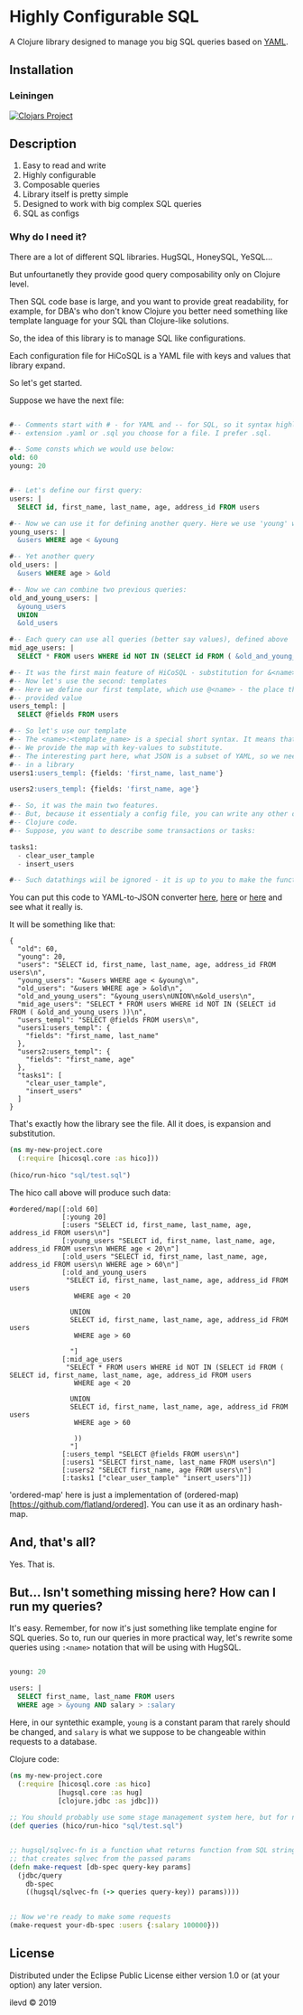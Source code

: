 # Highly Configurable SQL

A Clojure library designed to manage you big SQL queries based on [YAML](https://yaml.org/).

## Installation

### Leiningen

[![Clojars Project](https://img.shields.io/clojars/v/hicosql.svg)](https://clojars.org/hicosql)

## Description
1. Easy to read and write
2. Highly configurable
3. Composable queries
4. Library itself is pretty simple 
5. Designed to work with big complex SQL queries
6. SQL as configs

### Why do I need it?

There are a lot of different SQL libraries. HugSQL, HoneySQL, YeSQL...

But unfourtanetly they provide good query composability only on Clojure level.

Then SQL code base is large, and you want to provide great readability, for example, for DBA's who
don't know Clojure you better need something like template language for your SQL than Clojure-like
solutions.  

So, the idea of this library is to manage SQL like configurations.

Each configuration file for HiCoSQL is a YAML file with keys and values that library expand.

So let's get started.

Suppose we have the next file:


```sql

#-- Comments start with # - for YAML and -- for SQL, so it syntax highlighting would work no matter what
#-- extension .yaml or .sql you choose for a file. I prefer .sql.

#-- Some consts which we would use below:
old: 60
young: 20


#-- Let's define our first query:
users: |
  SELECT id, first_name, last_name, age, address_id FROM users

#-- Now we can use it for defining another query. Here we use 'young' which will be expand to 20.
young_users: |
  &users WHERE age < &young

#-- Yet another query
old_users: |
  &users WHERE age > &old

#-- Now we can combine two previous queries:
old_and_young_users: |
  &young_users
  UNION
  &old_users

#-- Each query can use all queries (better say values), defined above
mid_age_users: |
  SELECT * FROM users WHERE id NOT IN (SELECT id FROM ( &old_and_young_users ))

#-- It was the first main feature of HiCoSQL - substitution for &<name>. 
#-- Now let's use the second: templates
#-- Here we define our first template, which use @<name> - the place there the engine inserts
#-- provided value
users_templ: |
  SELECT @fields FROM users

#-- So let's use our template
#-- The <name>:<template_name> is a special short syntax. It means that users1 is based on 'users_templ'.
#-- We provide the map with key-values to substitute. 
#-- The interesting part here, what JSON is a subset of YAML, so we need anything special to parse it
#-- in a library
users1:users_templ: {fields: 'first_name, last_name'}

users2:users_templ: {fields: 'first_name, age'}

#-- So, it was the main two features.
#-- But, because it essentialy a config file, you can write any other data, which you can use later in your 
#-- Clojure code.
#-- Suppose, you want to describe some transactions or tasks:

tasks1: 
  - clear_user_tample
  - insert_users

#-- Such datathings wiil be ignored - it is up to you to make the functionality of your application.

```

You can put this code to YAML-to-JSON converter [here](https://www.browserling.com/tools/yaml-to-json),
[here](https://www.json2yaml.com/) or [here](https://codebeautify.org/yaml-to-json-xml-csv) and see what it really is.

It will be something like that:

```
{
  "old": 60,
  "young": 20,
  "users": "SELECT id, first_name, last_name, age, address_id FROM users\n",
  "young_users": "&users WHERE age < &young\n",
  "old_users": "&users WHERE age > &old\n",
  "old_and_young_users": "&young_users\nUNION\n&old_users\n",
  "mid_age_users": "SELECT * FROM users WHERE id NOT IN (SELECT id FROM ( &old_and_young_users ))\n",
  "users_templ": "SELECT @fields FROM users\n",
  "users1:users_templ": {
    "fields": "first_name, last_name"
  },
  "users2:users_templ": {
    "fields": "first_name, age"
  },
  "tasks1": [
    "clear_user_tample",
    "insert_users"
  ]
}
```

That's exactly how the library see the file. All it does, is expansion and substitution.

```clojure 
(ns my-new-project.core
  (:require [hicosql.core :as hico]))
  
(hico/run-hico "sql/test.sql")
```

The hico call above will produce such data:

```edn
#ordered/map([:old 60]
             [:young 20]
             [:users "SELECT id, first_name, last_name, age, address_id FROM users\n"]
             [:young_users "SELECT id, first_name, last_name, age, address_id FROM users\n WHERE age < 20\n"]
             [:old_users "SELECT id, first_name, last_name, age, address_id FROM users\n WHERE age > 60\n"]
             [:old_and_young_users
              "SELECT id, first_name, last_name, age, address_id FROM users
                WHERE age < 20
               
               UNION
               SELECT id, first_name, last_name, age, address_id FROM users
                WHERE age > 60
               
               "]
             [:mid_age_users
              "SELECT * FROM users WHERE id NOT IN (SELECT id FROM ( SELECT id, first_name, last_name, age, address_id FROM users
                WHERE age < 20
               
               UNION
               SELECT id, first_name, last_name, age, address_id FROM users
                WHERE age > 60
               
                ))
               "]
             [:users_templ "SELECT @fields FROM users\n"]
             [:users1 "SELECT first_name, last_name FROM users\n"]
             [:users2 "SELECT first_name, age FROM users\n"]
             [:tasks1 ["clear_user_tample" "insert_users"]])
```

'ordered-map' here is just a implementation of (ordered-map)[https://github.com/flatland/ordered].
You can use it as an ordinary hash-map.

## And, that's all?

Yes. That is.

## But... Isn't something missing here? How can I run my queries?

It's easy. Remember, for now it's just something like template engine for SQL queries. So to, run our
queries in more practical way, let's rewrite some queries using `:<name>` notation that will be using
with HugSQL.

```sql

young: 20 

users: |
  SELECT first_name, last_name FROM users 
  WHERE age > &young AND salary > :salary
```

Here, in our syntethic example, `young` is a constant param that rarely should be changed,
and `salary` is what we suppose to be changeable within requests to a database.


Clojure code:


```clojure 
(ns my-new-project.core
  (:require [hicosql.core :as hico]
            [hugsql.core :as hug]
            [clojure.jdbc :as jdbc]))
  
;; You should probably use some stage management system here, but for now just 'def'
(def queries (hico/run-hico "sql/test.sql")


;; hugsql/sqlvec-fn is a function what returns function from SQL string,
;; that creates sqlvec from the passed params
(defn make-request [db-spec query-key params]
  (jdbc/query 
    db-spec 
    ((hugsql/sqlvec-fn (-> queries query-key)) params))))

    
;; Now we're ready to make some requests
(make-request your-db-spec :users {:salary 100000}))  

```



## License
Distributed under the Eclipse Public License either version 1.0 or (at
your option) any later version.

ilevd © 2019
